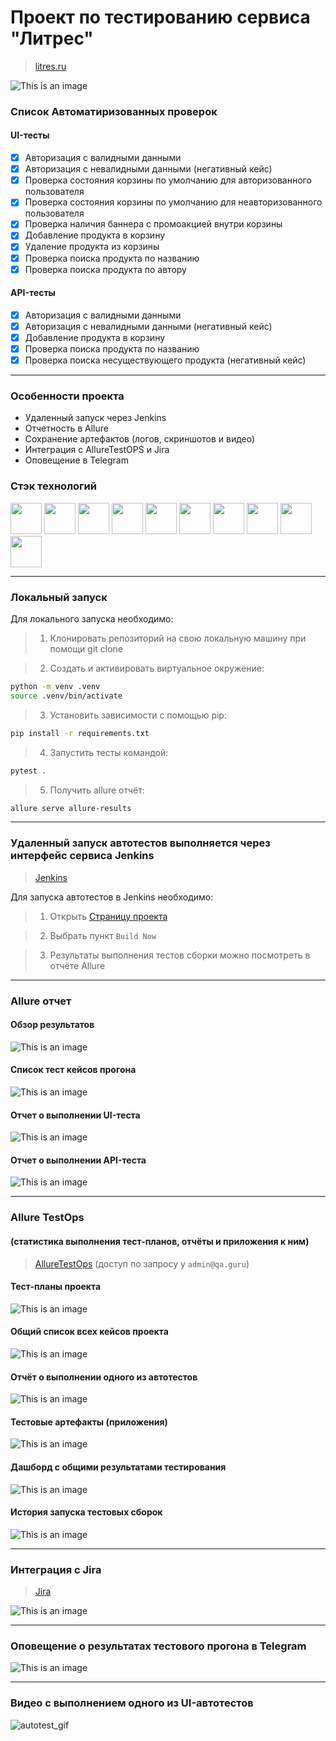 <h1> Проект по тестированию сервиса "Литрес"</h1>

> <a target="_blank" href="https://www.litres.ru">litres.ru</a>

![This is an image](design/image/litres_page.png)

<h3> Список Автоматиризованных проверок</h3>

#### UI-тесты
- [x] Авторизация с валидными данными 
- [x] Авторизация с невалидными данными (негативный кейс) 
- [x] Проверка состояния корзины по умолчанию для авторизованного пользователя
- [x] Проверка состояния корзины по умолчанию для неавторизованного пользователя
- [x] Проверка наличия баннера с промоакцией внутри корзины
- [x] Добавление продукта в корзину
- [x] Удаление продукта из корзины
- [x] Проверка поиска продукта по названию
- [x] Проверка поиска продукта по автору

#### API-тесты
- [x] Авторизация с валидными данными 
- [x] Авторизация с невалидными данными (негативный кейс) 
- [x] Добавление продукта в корзину
- [x] Проверка поиска продукта по названию
- [x] Проверка поиска несуществующего продукта (негативный кейс) 

----
### Особенности проекта

- Удаленный запуск через Jenkins
- Отчетность в Allure
- Сохранение артефактов (логов, скриншотов и видео)
- Интеграция с AllureTestOPS и Jira
- Оповещение в Telegram

### Стэк технологий
<img src="design/icons/python-original.svg" width="50"> <img src="design/icons/intellij_pycharm.png" width="50"> <img src="design/icons/pytest.png" width="50"> <img src="design/icons/selene.png" width="50"> <img src="design/icons/allure_report.png" width="50"> <img src="design/icons/jenkins.png" width="50"> <img src="design/icons/selenoid.png" width="50"> <img src="design/icons/allure_testops.png" width="50"> <img src="design/icons/jira.png" width="50"> <img src="design/icons/tg.png" width="50"> 

----
### Локальный запуск
Для локального запуска необходимо:

> 1. Клонировать репозиторий на свою локальную машину при помощи git clone

> 2. Создать и активировать виртуальное окружение:

  ```bash
  python -m venv .venv
  source .venv/bin/activate
  ```

> 3. Установить зависимости с помощью pip:

  ```bash
  pip install -r requirements.txt
  ```

> 4. Запустить тесты командой:

  ```bash
  pytest .
  ```

> 5. Получить allure отчёт:

```bash
allure serve allure-results
```

----
### Удаленный запуск автотестов выполняется через интерфейс сервиса Jenkins
> <a target="_blank" href="https://jenkins.autotests.cloud/job/vbukatov_diploma/">Jenkins</a>



Для запуска автотестов в Jenkins необходимо:

> 1. Открыть <a target="_blank" href="https://jenkins.autotests.cloud/job/vbukatov_diploma/">Страницу проекта</a>

> 2. Выбрать пункт `Build Now`

> 3. Результаты выполнения тестов сборки можно посмотреть в отчёте Allure

----
### Allure отчет

#### Обзор результатов

![This is an image](design/image/allure_report_overview.png)

#### Список тест кейсов прогона

![This is an image](design/image/allure_report.png)

#### Отчет о выполнении UI-теста

![This is an image](design/image/example_test_ui_allure.png)

#### Отчет о выполнении API-теста

![This is an image](design/image/example_test_api_allure.png)


----
### Allure TestOps 
#### (статистика выполнения тест-планов, отчёты и приложения к ним) 
> <a target="_blank" href="https://allure.autotests.cloud/project/4235/dashboards">AllureTestOps</a> (доступ по запросу у `admin@qa.guru`)

#### Тест-планы проекта

![This is an image](design/image/allure_TestOps_test_plans.png)

#### Общий список всех кейсов проекта

![This is an image](design/image/allure_TestOps_test_cases.png)

#### Отчёт о выполнении одного из автотестов

![This is an image](design/image/example_autotests_allure_TestOps.png)

#### Тестовые артефакты (приложения)

![This is an image](design/image/allure_TestOps_attachment.png)

#### Дашборд с общими результатами тестирования

![This is an image](design/image/allure_TestOps_dashboard.png)

#### История запуска тестовых сборок

![This is an image](design/image/allure_TestOps_launches.png)

----
### Интеграция с Jira
> <a target="_blank" href="https://jira.autotests.cloud/browse/HOMEWORK-1230">Jira</a>

![This is an image](design/image/jira.png)

----
### Оповещение о результатах тестового прогона в Telegram

![This is an image](design/image/tg_notification.png)

----
### Видео с выполнением одного из UI-автотестов

![autotest_gif](design/image/autotest.gif)